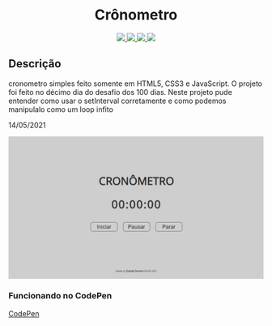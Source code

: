<h1 align="center">Crônometro</h1>

<p align="center">
  
  <a aria-label="HTML5" href="#">
    <img src="https://img.shields.io/badge/HTML5-grey?logo=html5"></img>
  </a>
  <a aria-label="CSS3" href="#">
    <img src="https://img.shields.io/badge/CSS3-grey?logo=css3"></img>
  </a>
   <a aria-label="Javascript" href="#">
    <img src="https://img.shields.io/badge/javascript-grey?logo=javascript"></img>
  </a>
  <a aria-label="um dia" href="#">
    <img src="https://img.shields.io/badge/Dia-10-green"></img>
  </a>
</p>

## Descrição
cronometro simples feito somente em HTML5, CSS3 e JavaScript. O projeto foi feito no décimo dia do desafio dos 100 dias.
Neste projeto pude entender como usar o setInterval corretamente e como podemos manipulalo como um loop infito

14/05/2021

<img src="./cronometro-capa.png" align="center"></img>

### Funcionando no CodePen
[CodePen](https://codepen.io/ddparkas/pen/wvJGdGd)